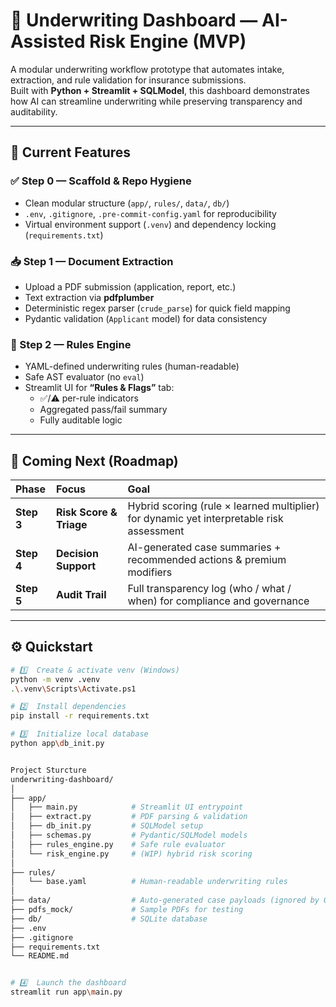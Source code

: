 # 🧮 Underwriting Dashboard — AI-Assisted Risk Engine (MVP)

A modular underwriting workflow prototype that automates intake, extraction, and rule validation for insurance submissions.  
Built with **Python + Streamlit + SQLModel**, this dashboard demonstrates how AI can streamline underwriting while preserving transparency and auditability.

---

## 🚀 Current Features

### ✅ Step 0 — Scaffold & Repo Hygiene
- Clean modular structure (`app/`, `rules/`, `data/`, `db/`)
- `.env`, `.gitignore`, `.pre-commit-config.yaml` for reproducibility  
- Virtual environment support (`.venv`) and dependency locking (`requirements.txt`)

### 📥 Step 1 — Document Extraction
- Upload a PDF submission (application, report, etc.)
- Text extraction via **pdfplumber**
- Deterministic regex parser (`crude_parse`) for quick field mapping
- Pydantic validation (`Applicant` model) for data consistency

### 🧩 Step 2 — Rules Engine
- YAML-defined underwriting rules (human-readable)
- Safe AST evaluator (no `eval`)
- Streamlit UI for **“Rules & Flags”** tab:
  - ✅/⚠️ per-rule indicators  
  - Aggregated pass/fail summary  
  - Fully auditable logic

---

## 🔮 Coming Next (Roadmap)

| Phase | Focus | Goal |
|:------|:------|:-----|
| **Step 3** | **Risk Score & Triage** | Hybrid scoring (rule × learned multiplier) for dynamic yet interpretable risk assessment |
| **Step 4** | **Decision Support** | AI-generated case summaries + recommended actions & premium modifiers |
| **Step 5** | **Audit Trail** | Full transparency log (who / what / when) for compliance and governance |

---

## ⚙️ Quickstart

```bash
# 1️⃣  Create & activate venv (Windows)
python -m venv .venv
.\.venv\Scripts\Activate.ps1

# 2️⃣  Install dependencies
pip install -r requirements.txt

# 3️⃣  Initialize local database
python app\db_init.py


Project Sturcture
underwriting-dashboard/
│
├── app/
│   ├── main.py            # Streamlit UI entrypoint
│   ├── extract.py         # PDF parsing & validation
│   ├── db_init.py         # SQLModel setup
│   ├── schemas.py         # Pydantic/SQLModel models
│   ├── rules_engine.py    # Safe rule evaluator
│   └── risk_engine.py     # (WIP) hybrid risk scoring
│
├── rules/
│   └── base.yaml          # Human-readable underwriting rules
│
├── data/                  # Auto-generated case payloads (ignored by Git)
├── pdfs_mock/             # Sample PDFs for testing
├── db/                    # SQLite database
├── .env
├── .gitignore
├── requirements.txt
└── README.md


# 4️⃣  Launch the dashboard
streamlit run app\main.py
